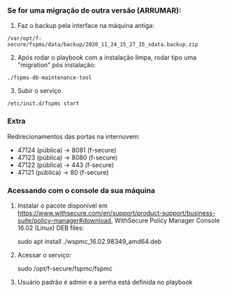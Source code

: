 ### Se for uma migração de outra versão (ARRUMAR):

  1. Faz o backup pela interface na máquina antiga:

    /var/opt/f-secure/fspms/data/backup/2020_11_24_15_27_15_sdata.backup.zip

  2. Após rodar o playbook com a instalação limpa, rodar tipo uma "migration" pós instalação:

    ./fspms-db-maintenance-tool

  3. Subir o serviço

    /etc/init.d/fspms start

### Extra

Redirecionamentos das portas na internuvem:

  - 47124 (pública) -> 8081 (f-secure)
  - 47123 (pública) -> 8080 (f-secure)
  - 47122 (pública) -> 443 (f-secure)
  - 47121 (pública) -> 80 (f-secure)

### Acessando com o console da sua máquina

1. Instalar o pacote disponível em https://www.withsecure.com/en/support/product-support/business-suite/policy-manager#download, WithSecure Policy Manager Console 16.02 (Linux) DEB files:

    sudo apt install ./wspmc_16.02.98349_amd64.deb

2. Acessar o serviço:

    sudo /opt/f-secure/fspmc/fspmc

3. Usuário padrão é admin e a senha está definida no playbook


